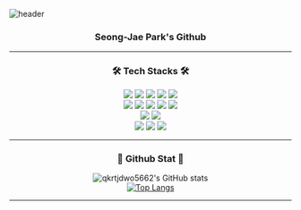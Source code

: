 ![header](https://capsule-render.vercel.app/api?type=waving&color=auto&height=300&section=header&text=👋%20Welcome%20!&render&fontSize=70&text=hi&descAlign=50&fontSize=30)
<div align="center">
  <h3>Seong-Jae Park's Github</h3>
</div>
<hr class = "one">
<div align="center">
<h3>🛠 Tech Stacks 🛠</h3>
</div> 
<div align="center">
  <img src="https://img.shields.io/badge/C++-00599C?style=flat-square&logo=C%2B%2B&logoColor=white"/>
  <img src="https://img.shields.io/badge/C%23-239120?style=flat-square&logo=Csharp&logoColor=white"/>
  <img src="https://img.shields.io/badge/Java-007396?style=flat&logo=OpenJDK&logoColor=white"/>
  <img src="https://img.shields.io/badge/JavaScript-F7DF1E?style=flat-square&logo=JavaScript&logoColor=black"/>
  <img src="https://img.shields.io/badge/Python-3766AB?style=flat-square&logo=Python&logoColor=white"/>
  <br>
  <img src="https://img.shields.io/badge/Spring-6DB33F?style=flat-square&logo=Spring&logoColor=white"/>
  <img src="https://img.shields.io/badge/SpringBoot-6DB33F?style=flat-square&logo=SpringBoot&logoColor=white"/>
  <img src="https://img.shields.io/badge/Unity-FFFFFF?style=flat-square&logo=Unity&logoColor=black"/>
  <img src="https://img.shields.io/badge/PyCharm-000000?style=flat-square&logo=PyCharm&logoColor=white"/>
  <img src="https://img.shields.io/badge/Jupyter-F37626?style=flat-square&logo=Jupyter&logoColor=white"/>
  <br>
  <img src="https://img.shields.io/badge/Firebase-FFCA28?style=flat-square&logo=firebase&logoColor=black"/>
  <img src="https://img.shields.io/badge/MySQL-4479A1?style=flat-square&logo=MySQL&logoColor=white"/>
  <br>
  <img src="https://img.shields.io/badge/Git-F05032?style=flat-square&logo=Git&logoColor=black"/>
  <img src="https://img.shields.io/badge/Github-181717?style=flat-square&logo=Github&logoColor=white"/>
  <img src="https://img.shields.io/badge/Notion-44C1C5?style=flat-square&logo=Notion&logoColor=white"/>
</div>
<hr class = "one">
<div align="center">
<h3>🔖 Github Stat 🔖</h3>
</div> 

<div align="center">
  
  ![qkrtjdwo5662's GitHub stats](https://github-readme-stats.vercel.app/api?username=qkrtjdwo5662&theme=dark&show_icons=true)
  <br>
  [![Top Langs](https://github-readme-stats.vercel.app/api/top-langs/?username=qkrtjdwo5662&layout=compact&theme=dark&langs_count=8)](https://github.com/qkrtjdwo5662/qkrtjdwo5662)
</div> 
<hr class = "one"></hr>
 

